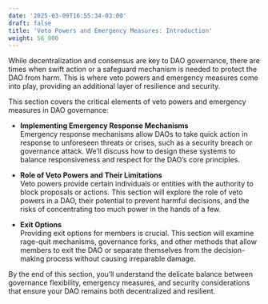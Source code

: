 ```yaml
---
date: '2025-03-09T16:55:34-03:00'
draft: false
title: 'Veto Powers and Emergency Measures: Introduction'
weight: 56_000
---
```


While decentralization and consensus are key to DAO governance, there are times when swift action or a safeguard mechanism is needed to protect the DAO from harm. This is where veto powers and emergency measures come into play, providing an additional layer of resilience and security.

This section covers the critical elements of veto powers and emergency measures in DAO governance:

- **Implementing Emergency Response Mechanisms**  
  Emergency response mechanisms allow DAOs to take quick action in response to unforeseen threats or crises, such as a security breach or governance attack. We’ll discuss how to design these systems to balance responsiveness and respect for the DAO’s core principles.

- **Role of Veto Powers and Their Limitations**  
  Veto powers provide certain individuals or entities with the authority to block proposals or actions. This section will explore the role of veto powers in a DAO, their potential to prevent harmful decisions, and the risks of concentrating too much power in the hands of a few.

- **Exit Options**  
  Providing exit options for members is crucial. This section will examine rage-quit mechanisms, governance forks, and other methods that allow members to exit the DAO or separate themselves from the decision-making process without causing irreparable damage.

By the end of this section, you’ll understand the delicate balance between governance flexibility, emergency measures, and security considerations that ensure your DAO remains both decentralized and resilient.

